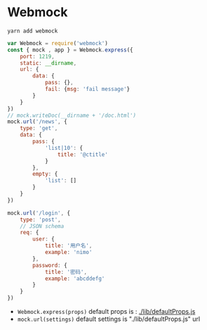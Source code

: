 # Webmock

```shell
yarn add webmock
```

```js
var Webmock = require('webmock')
const { mock , app } = Webmock.express({
    port: 1219,
    static: __dirname,
    url: {
        data: {
            pass: {},
            fail: {msg: 'fail message'}
        }
    }
})
// mock.writeDoc(__dirname + '/doc.html')
mock.url('/news', {
    type: 'get',
    data: {
        pass: {
            'list|10': {
                title: '@ctitle'
            }
        },
        empty: {
            'list': []
        }
    }
})

mock.url('/login', {
    type: 'post',
    // JSON schema
    req: {
        user: {
            title: '用户名',
            example: 'nimo'
        },
        password: {
            title: '密码',
            example: 'abcddefg'
        }
    }
})
```

- `Webmock.express(props)` default props is : [./lib/defaultProps.js](./lib/defaultProps.js)
- `mock.url(settings)` default settings is "./lib/defaultProps.js" url
